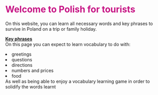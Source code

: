 <h1 style="color:mediumvioletred;">Welcome to Polish for tourists</h1>
<p>On this website, you can learn all necessary words and key phrases to survive in Poland on a trip or family holiday.<p>
  <u><strong style>Key phrases</strong style></u>
  <br>
  On this page you can expect to learn vocabulary to do with:
  <li>greetings</li> <li>questions</li> <li>directions</li> <li>numbers and prices</li> <li>food</> 
 <br>
  As well as being able to enjoy a vocabulary learning game in order to solidify the words learnt

